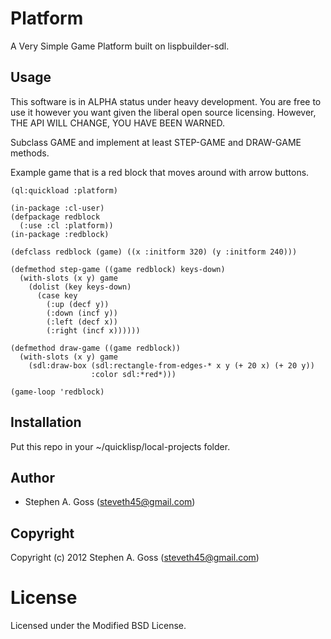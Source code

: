 # Platform

A Very Simple Game Platform built on lispbuilder-sdl.

## Usage

This software is in ALPHA status under heavy development. You are free
to use it however you want given the liberal open source licensing.
However, THE API WILL CHANGE, YOU HAVE BEEN WARNED.

Subclass GAME and implement at least STEP-GAME and DRAW-GAME methods.

Example game that is a red block that moves around with arrow buttons.

```common-lisp
(ql:quickload :platform)

(in-package :cl-user)
(defpackage redblock
  (:use :cl :platform))
(in-package :redblock)

(defclass redblock (game) ((x :initform 320) (y :initform 240)))

(defmethod step-game ((game redblock) keys-down)
  (with-slots (x y) game
    (dolist (key keys-down)
      (case key
        (:up (decf y))
        (:down (incf y))
        (:left (decf x))
        (:right (incf x))))))

(defmethod draw-game ((game redblock))
  (with-slots (x y) game
    (sdl:draw-box (sdl:rectangle-from-edges-* x y (+ 20 x) (+ 20 y))
                  :color sdl:*red*)))

(game-loop 'redblock)
```

## Installation

Put this repo in your ~/quicklisp/local-projects folder.

## Author

* Stephen A. Goss (steveth45@gmail.com)

## Copyright

Copyright (c) 2012 Stephen A. Goss (steveth45@gmail.com)

# License

Licensed under the Modified BSD License.

